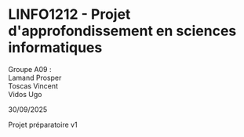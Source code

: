 # LINFO1212 - Projet d'approfondissement en sciences informatiques

Groupe A09 :  
Lamand Prosper  
Toscas Vincent  
Vidos Ugo  
  
30/09/2025  
  
Projet préparatoire v1  
